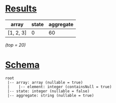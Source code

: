 # [Results](#tab/results)

|array    |state|aggregate|
|---------|-----|---------|
|[1, 2, 3]|0    |60       |

_(top = 20)_

# [Schema](#tab/schema)

```shell
root
 |-- array: array (nullable = true)
 |    |-- element: integer (containsNull = true)
 |-- state: integer (nullable = false)
 |-- aggregate: string (nullable = true)

```
